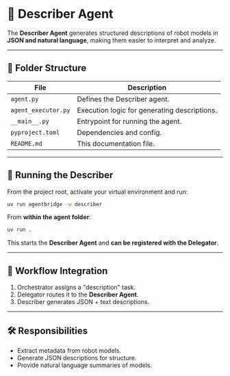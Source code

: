 # 🤖 Describer Agent

The **Describer Agent** generates structured descriptions of robot models in **JSON and natural language**, making them easier to interpret and analyze.

---

## 📂 Folder Structure
| File | Description |
|------|-------------|
| `agent.py` | Defines the Describer agent. |
| `agent_executor.py` | Execution logic for generating descriptions. |
| `__main__.py` | Entrypoint for running the agent. |
| `pyproject.toml` | Dependencies and config. |
| `README.md` | This documentation file. |

---

## 🚀 Running the Describer

From the project root, activate your virtual environment and run:

```bash
uv run agentbridge -w describer
```

From **within the agent folder**:
```bash
uv run .
```
This starts the **Describer Agent** and **can be registered with the Delegator**.  

---

## 🔁 Workflow Integration
1. Orchestrator assigns a "description" task.  
2. Delegator routes it to the **Describer Agent**.  
3. Describer generates JSON + text descriptions.  

---

## 🛠 Responsibilities
- Extract metadata from robot models.  
- Generate JSON descriptions for structure.  
- Provide natural language summaries of models.  
